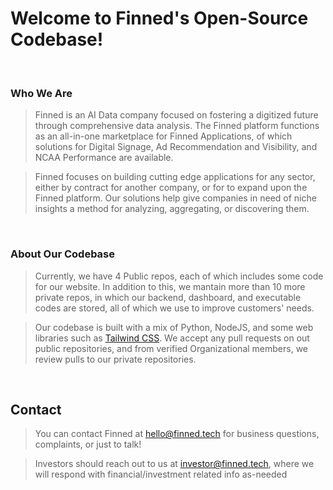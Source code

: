 # Welcome to Finned's Open-Source Codebase!

<br>

### Who We Are
> Finned is an AI Data company focused on fostering a digitized future through comprehensive data analysis. The Finned platform functions as an all-in-one marketplace for Finned Applications, of which solutions for Digital Signage, Ad Recommendation and Visibility, and NCAA Performance are available. 

> Finned focuses on building cutting edge applications for any sector, either by contract for another company, or for to expand upon the Finned platform. Our solutions help give companies in need of niche insights a method for analyzing, aggregating, or discovering them.

<br>

### About Our Codebase
> Currently, we have 4 Public repos, each of which includes some code for our website. In addition to this, we mantain more than 10 more private repos, in which our backend, dashboard, and executable codes are stored, all of which we use to improve customers' needs.

> Our codebase is built with a mix of Python, NodeJS, and some web libraries such as <a href="https://tailwindcss.com">Tailwind CSS</a>. We accept any pull requests on out public repositories, and from verified Organizational members, we review pulls to our private repositories.

<br>

## Contact
> You can contact Finned at <a href="mailto:hello@finned.tech">hello@finned.tech</a> for business questions, complaints, or just to talk!

> Investors should reach out to us at <a href="mailto:investor@finned.tech">investor@finned.tech</a>, where we will respond with financial/investment related info as-needed

